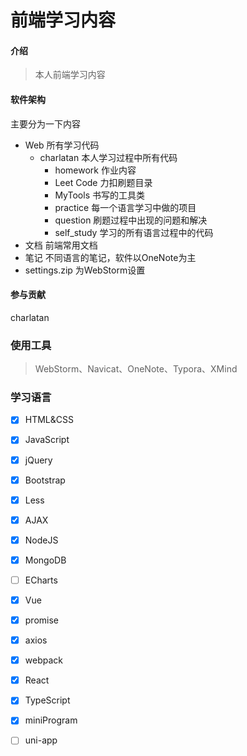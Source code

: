 # 前端学习内容

#### 介绍

> 本人前端学习内容

#### 软件架构

主要分为一下内容

- Web 所有学习代码
    - charlatan 本人学习过程中所有代码
        - homework 作业内容
        - Leet Code 力扣刷题目录
        - MyTools 书写的工具类
        - practice 每一个语言学习中做的项目
        - question 刷题过程中出现的问题和解决
        - self_study 学习的所有语言过程中的代码
- 文档 前端常用文档
- 笔记 不同语言的笔记，软件以OneNote为主
- settings.zip 为WebStorm设置

#### 参与贡献

charlatan

### 使用工具

> WebStorm、Navicat、OneNote、Typora、XMind

### 学习语言

- [x] HTML&CSS

- [x] JavaScript

- [x] jQuery

- [x] Bootstrap

- [x] Less

- [x] AJAX

- [x] NodeJS

- [x] MongoDB

- [ ] ECharts

- [x] Vue

- [x] promise

- [x] axios

- [x] webpack

- [x] React

- [x] TypeScript

- [x] miniProgram

- [ ] uni-app
